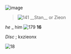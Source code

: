 ![image](https://github.com/KXZEIONX/KXZEIONX/assets/126445311/3ff5c717-71ca-4d35-b050-6b7bd58a66dc)

  ><img src="https://i.postimg.cc/gkJvjSKr/IMG-2302.gif" alt="141"/>
>__Stan__ or Zieon

*he* _ him  <img src="https://i.postimg.cc/kgjdTpRG/IMG-9834.png" alt="179"/>
   __16__

*Disc* ; kxzieonx

<img src="https://i.postimg.cc/2SrDFXrb/IMG-7845.gif" alt="18"/>
